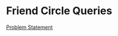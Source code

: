 # Friend Circle Queries

[Problem Statement](https://www.hackerrank.com/challenges/friend-circle-queries/problem)